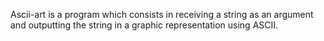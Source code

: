 Ascii-art is a program which consists in receiving a string as an argument and outputting the string in a graphic representation using ASCII.
